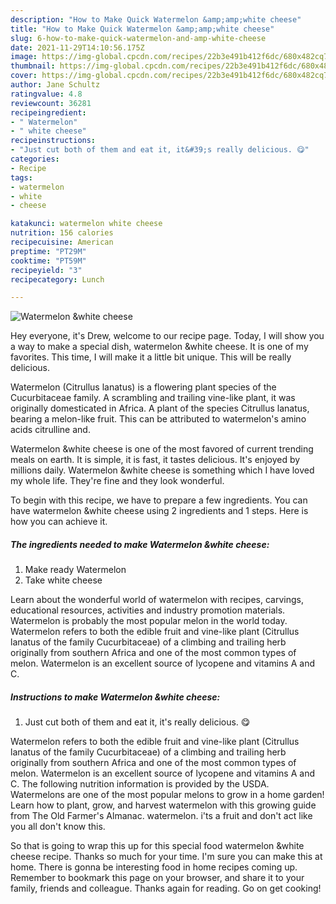 ```yaml
---
description: "How to Make Quick Watermelon &amp;amp;white cheese"
title: "How to Make Quick Watermelon &amp;amp;white cheese"
slug: 6-how-to-make-quick-watermelon-and-amp-white-cheese
date: 2021-11-29T14:10:56.175Z
image: https://img-global.cpcdn.com/recipes/22b3e491b412f6dc/680x482cq70/watermelon-white-cheese-recipe-main-photo.jpg
thumbnail: https://img-global.cpcdn.com/recipes/22b3e491b412f6dc/680x482cq70/watermelon-white-cheese-recipe-main-photo.jpg
cover: https://img-global.cpcdn.com/recipes/22b3e491b412f6dc/680x482cq70/watermelon-white-cheese-recipe-main-photo.jpg
author: Jane Schultz
ratingvalue: 4.8
reviewcount: 36281
recipeingredient:
- " Watermelon"
- " white cheese"
recipeinstructions:
- "Just cut both of them and eat it, it&#39;s really delicious. 😋"
categories:
- Recipe
tags:
- watermelon
- white
- cheese

katakunci: watermelon white cheese 
nutrition: 156 calories
recipecuisine: American
preptime: "PT29M"
cooktime: "PT59M"
recipeyield: "3"
recipecategory: Lunch

---
```



![Watermelon &amp;white cheese](https://img-global.cpcdn.com/recipes/22b3e491b412f6dc/680x482cq70/watermelon-white-cheese-recipe-main-photo.jpg)

Hey everyone, it's Drew, welcome to our recipe page. Today, I will show you a way to make a special dish, watermelon &amp;white cheese. It is one of my favorites. This time, I will make it a little bit unique. This will be really delicious.

Watermelon (Citrullus lanatus) is a flowering plant species of the Cucurbitaceae family. A scrambling and trailing vine-like plant, it was originally domesticated in Africa. A plant of the species Citrullus lanatus, bearing a melon-like fruit. This can be attributed to watermelon&#39;s amino acids citrulline and.

Watermelon &amp;white cheese is one of the most favored of current trending meals on earth. It is simple, it is fast, it tastes delicious. It's enjoyed by millions daily. Watermelon &amp;white cheese is something which I have loved my whole life. They're fine and they look wonderful.


To begin with this recipe, we have to prepare a few ingredients. You can have watermelon &amp;white cheese using 2 ingredients and 1 steps. Here is how you can achieve it.

<!--inarticleads1-->

##### The ingredients needed to make Watermelon &amp;white cheese:

1. Make ready  Watermelon
1. Take  white cheese


Learn about the wonderful world of watermelon with recipes, carvings, educational resources, activities and industry promotion materials. Watermelon is probably the most popular melon in the world today. Watermelon refers to both the edible fruit and vine-like plant (Citrullus lanatus of the family Cucurbitaceae) of a climbing and trailing herb originally from southern Africa and one of the most common types of melon. Watermelon is an excellent source of lycopene and vitamins A and C. 

<!--inarticleads2-->

##### Instructions to make Watermelon &amp;white cheese:

1. Just cut both of them and eat it, it&#39;s really delicious. 😋


Watermelon refers to both the edible fruit and vine-like plant (Citrullus lanatus of the family Cucurbitaceae) of a climbing and trailing herb originally from southern Africa and one of the most common types of melon. Watermelon is an excellent source of lycopene and vitamins A and C. The following nutrition information is provided by the USDA. Watermelons are one of the most popular melons to grow in a home garden! Learn how to plant, grow, and harvest watermelon with this growing guide from The Old Farmer&#39;s Almanac. watermelon. i&#39;ts a fruit and don&#39;t act like you all don&#39;t know this. 

So that is going to wrap this up for this special food watermelon &amp;white cheese recipe. Thanks so much for your time. I'm sure you can make this at home. There is gonna be interesting food in home recipes coming up. Remember to bookmark this page on your browser, and share it to your family, friends and colleague. Thanks again for reading. Go on get cooking!
